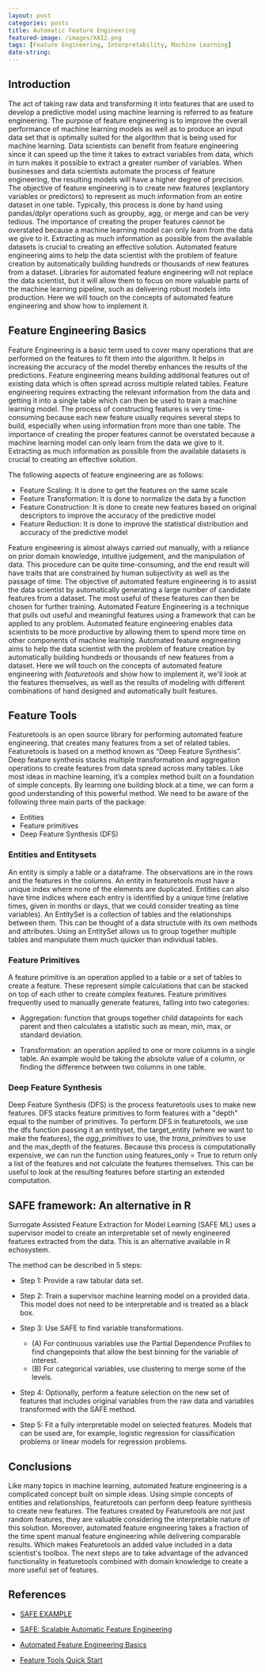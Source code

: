 ```yaml
---
layout: post
categories: posts
title: Automatic Feature Engineering 
featured-image: /images/XAI2.png
tags: [Feature Engineering, Interpretability, Machine Learning]
date-string: 
---
```


## Introduction

The act of taking raw data and transforming it into features that are used to develop a predictive model using machine learning is referred to as feature engineering. The purpose of feature engineering is to improve the overall performance of machine learning models as well as to produce an input data set that is optimally suited for the algorithm that is being used for machine learning. Data scientists can benefit from feature engineering since it can speed up the time it takes to extract variables from data, which in turn makes it possible to extract a greater number of variables. When businesses and data scientists automate the process of feature engineering, the resulting models will have a higher degree of precision. The objective of feature engineering is to create new features (explantory variables or predictors) to represent as much information from an entire dataset in one table. Typically, this process is done by hand using pandas/dplyr operations such as groupby, agg, or merge and can be very tedious. The importance of creating the proper features cannot be overstated because a machine learning model can only learn from the data we give to it. Extracting as much information as possible from the available datasets is crucial to creating an effective solution. Automated feature engineering aims to help the data scientist with the problem of feature creation by automatically building hundreds or thousands of new features from a dataset. Libraries for automated feature engineering will not replace the data scientist, but it will allow them to focus on more valuable parts of the machine learning pipeline, such as delivering robust models into production. Here we will touch on the concepts of automated feature engineering and show how to implement it.

## Feature Engineering Basics

Feature Engineering is a basic term used to cover many operations that are performed on the features to fit them into the algorithm. It helps in increasing the accuracy of the model thereby enhances the results of the predictions. Feature engineering means building additional features out of existing data which is often spread across multiple related tables. Feature engineering requires extracting the relevant information from the data and getting it into a single table which can then be used to train a machine learning model. The process of constructing features is very time-consuming because each new feature usually requires several steps to build, especially when using information from more than one table. The importance of creating the proper features cannot be overstated because a machine learning model can only learn from the data we give to it. Extracting as much information as possible from the available datasets is crucial to creating an effective solution.

 The following aspects of feature engineering are as follows:

- Feature Scaling: It is done to get the features on the same scale
- Feature Transformation: It is done to normalize the data by a function
- Feature Construction: It is done to create new features based on original descriptors to improve the accuracy of the predictive model
- Feature Reduction: It is done to improve the statistical distribution and accuracy of the predictive model

Feature engineering is almost always carried out manually, with a reliance on prior domain knowledge, intuitive judgement, and the manipulation of data. This procedure can be quite time-consuming, and the end result will have traits that are constrained by human subjectivity as well as the passage of time. The objective of automated feature engineering is to assist the data scientist by automatically generating a large number of candidate features from a dataset. The most useful of these features can then be chosen for further training. Automated Feature Engineering is a technique that pulls out useful and meaningful features using a framework that can be applied to any problem. Automated feature engineering enables data scientists to be more productive by allowing them to spend more time on other components of machine learning. Automated feature engineering aims to help the data scientist with the problem of feature creation by automatically building hundreds or thousands of new features from a dataset. Here we will touch on the concepts of automated feature engineering with *featuretools* and show how to implement it, we'll look at the features themselves, as well as the results of modeling with different combinations of hand designed and automatically built features.

## Feature Tools
Featuretools is an open source library for performing automated feature engineering. that creates many features from a set of related tables. Featuretools is based on a method known as “Deep Feature Synthesis”. Deep feature synthesis stacks multiple transformation and aggregation operations to create features from data spread across many tables. Like most ideas in machine learning, it’s a complex method built on a foundation of simple concepts. By learning one building block at a time, we can form a good understanding of this powerful method. We need to be aware of the following three main parts of the package:

+ Entities
+ Feature primitives
+ Deep Feature Synthesis (DFS)

### Entities and Entitysets

An entity is simply a table or a dataframe. The observations are in the rows and the features in the columns. An entity in featuretools must have a unique index where none of the elements are duplicated. Entities can also have time indices where each entry is identified by a unique time (relative times, given in months or days, that we could consider treating as time variables). An EntitySet is a collection of tables and the relationships between them. This can be thought of a data structute with its own methods and attributes. Using an EntitySet allows us to group together multiple tables and manipulate them much quicker than individual tables.

### Feature Primitives

A feature primitive is an operation applied to a table or a set of tables to create a feature. These represent simple calculations that can be stacked on top of each other to create complex features. Feature primitives frequently used to manually generate features, falling into two categories:

+ Aggregation: function that groups together child datapoints for each parent and then calculates a statistic such as mean, min, max, or standard deviation. 

+ Transformation: an operation applied to one or more columns in a single table. An example would be taking the absolute value of a column, or finding the difference between two columns in one table.

### Deep Feature Synthesis

Deep Feature Synthesis (DFS) is the process featuretools uses to make new features. DFS stacks feature primitives to form features with a "depth" equal to the number of primitives. To perform DFS in featuretools, we use the dfs function passing it an entityset, the target_entity (where we want to make the features), the *agg_primitives* to use, the *trans_primitives* to use and the max_depth of the features. Because this process is computationally expensive, we can run the function using features_only = True to return only a list of the features and not calculate the features themselves. This can be useful to look at the resulting features before starting an extended computation.

## SAFE framework: An alternative in R

Surrogate Assisted Feature Extraction for Model Learning (SAFE ML) uses a supervisor model to create an interpretable set of newly engineered features extracted from the data. This is an alternative available in R echosystem.

The method can be described in 5 steps:

+ Step 1: Provide a raw tabular data set.

+ Step 2: Train a supervisor machine learning model on a provided data. This model does not need to be interpretable and is treated as a black box.

+ Step 3: Use SAFE to find variable transformations. 

     + (A) For continuous variables use the Partial Dependence Profiles to find changepoints that allow the best binning for the variable of interest. 
     + (B) For categorical variables, use clustering to merge some of the levels.

+ Step 4: Optionally, perform a feature selection on the new set of features that includes original variables from the raw data and variables transformed with the SAFE method.

+ Step 5: Fit a fully interpretable model on selected features. Models that can be used are, for example, logistic regression for classification problems or linear models for regression problems.

## Conclusions

Like many topics in machine learning, automated feature engineering is a complicated concept built on simple ideas. Using simple concepts of entities and relationships, featuretools can perform deep feature synthesis to create new features. The features created by Featuretools are not just random features, they are valuable considering the interpretable nature of this solution. Moreover, automated feature engineering takes a fraction of the time spent manual feature engineering while delivering comparable results. Which makes Featuretools an added value included in a data scientist's toolbox. The next steps are to take advantage of the advanced functionality in featuretools combined with domain knowledge to create a more useful set of features. 

## References

+ [SAFE EXAMPLE](https://www.r-bloggers.com/2021/04/simplify-your-model-supervised-assisted-feature-extraction-for-machine-learning/)

+ [SAFE: Scalable Automatic Feature Engineering](https://rdrr.io/github/MrDomani/autofeat/man/SAFE.html)

+ [Automated Feature Engineering Basics](https://www.kaggle.com/code/willkoehrsen/automated-feature-engineering-basics/notebook)

+ [Feature Tools Quick Start](https://featuretools.alteryx.com/en/stable/)
